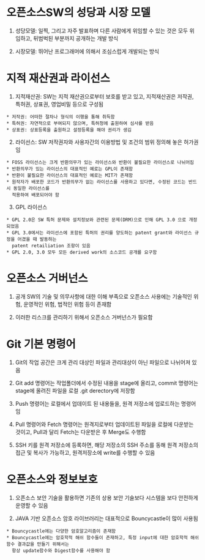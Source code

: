 ﻿
# 오픈소스SW의 성당과 시장 모델
  1. 성당모델: 일찍, 그리고 자주 발표하며 다른 사람에게 위임할 수 있는 것은 모두 위임하고, 뒤범벅된 부분까지 공개하는 개발 방식
  
  2. 시장모델: 뛰어난 프로그래머에 의해서 조심스럽게 개발되는 방식
  
# 지적 재산권과 라이선스
  1. 지적재산권: SW는 지적 재산권으로부터 보호를 받고 있고, 지적재산권은 저작권, 특허권, 상표권, 영업비밀 등으로 구성됨
  
    * 저작권: 어떠한 절차나 형식의 이행을 통해 취득함
    * 특허권: 자연적으로 부여되지 않으며, 특허청에 출원하여 심사를 받음
    * 상표권: 상표등록을 출원하고 설정등록을 해야 권리가 생김
  
  2. 라이선스: SW 저작권자와 사용자간의 이용방법 및 조건의 범위 정의해 놓은 허가권임
  
    * FOSS 라이선스는 크게 반환의무가 있는 라이선스와 반환이 불필요한 라이선스로 나뉘어짐
    * 반환의무가 있는 라이선스의 대표적인 예로는 GPL이 존재함
    * 반환이 불필요한 라이선스의 대표적인 예로는 MIT가 존재함
    * 원작자가 배포한 코드가 반환의무가 없는 라이선스를 사용하고 있다면, 수정된 코드는 반드시 동일한 라이선스를 
      적용하여 배포되어야 함
    
  3. GPL 라이선스
  
    * GPL 2.0은 SW 특허 문제와 설치정보와 관련된 문제(DRM)으로 인해 GPL 3.0 으로 개정되었음
    * GPL 3.0에서는 라이선스에 포함된 특허의 권리를 양도하는 patent grant와 라이선스 규정을 어겼을 때 발동하는 
      patent retailiation 조항이 있음
    * GPL 2.0, 3.0 모두 모든 derived work의 소스코드 공개를 요구함


# 오픈소스 거버넌스
   
   1. 공개 SW의 기술 및 의무사항에 대한 이해 부족으로 오픈소스 사용에는 기술적인 위험, 운영적인 위험, 법적인 위험 등이 존재함
   
   2. 이러한 리스크를 관리하기 위해서 오픈소스 거버넌스가 필요함


# Git 기본 명령어
  1. Git의 작업 공간은 크게 관리 대상인 파일과 관리대상이 아닌 파일으로 나뉘어져 있음
  
  2. Git add 명령어는 작업폴더에서 수정된 내용을 stage에 올리고, commit 명령어는 stage에 올려진 파일을 로컬 .git derectory에 저장함
  
  3. Push 명령어는 로컬에서 업데이트 된 내용들을, 원격 저장소에 업로드하는 명령어임
  
  4. Pull 명령어와 Fetch 명령어는 원격지로부터 업데이트된 파일을 로컬에 다운받는 것이고, Pull과 달리 Fetch는 다운받은 후 Merge도 수행함
  
  5. SSH 키를 원격 저장소에 등록하면, 해당 저장소의 SSH 주소를 동해 원격 저장소의 접근 및 복사가 가능하고, 원격저장소에 write를 수행할 수 있음
  
  
# 오픈소스와 정보보호

  1. 오픈소스 보안 기술을 활용하면 기존의 상용 보안 기술보다 시스템을 보다 안전하게 운영할 수 있음
  
  2. JAVA 기반 오픈소스 암호 라이브러리는 대표적으로 Bouncycastle이 많이 사용됨
  
    * Bouncycastle에는 다양한 암호알고리즘이 존재함
    * Bouncycastle에는 암호학적 해쉬 함수들이 존재하고, 특정 input에 대한 암호학적 해쉬함수 결과값을 만들기 위해서는 
      항상 update함수와 Digest함수를 사용해야 함
    
